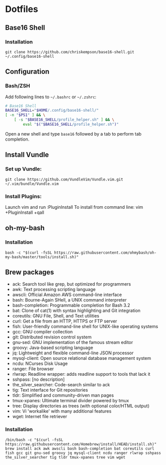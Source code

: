 # Dotfiles

## Base16 Shell
### Installation

```shell
git clone https://github.com/chriskempson/base16-shell.git ~/.config/base16-shell
```
## Configuration
### Bash/ZSH

Add following lines to `~/.bashrc` or `~/.zshrc`:
```bash
# Base16 Shell
BASE16_SHELL="$HOME/.config/base16-shell/"
[ -n "$PS1" ] && \
    [ -s "$BASE16_SHELL/profile_helper.sh" ] && \
        eval "$("$BASE16_SHELL/profile_helper.sh")"
```
Open a new shell and type `base16` followed by a tab to perform tab completion.

## Install Vundle
### Set up Vundle:
```shell
git clone https://github.com/VundleVim/Vundle.vim.git ~/.vim/bundle/Vundle.vim
```
### Install Plugins:
Launch vim and run :PluginInstall
To install from command line: vim +PluginInstall +qall

## oh-my-bash
### Installation
```shell
bash -c "$(curl -fsSL https://raw.githubusercontent.com/ohmybash/oh-my-bash/master/tools/install.sh)"
```

## Brew packages 
- ack: Search tool like grep, but optimized for programmers
- awk: Text processing scripting language
- awscli: Official Amazon AWS command-line interface
- bash: Bourne-Again SHell, a UNIX command interpreter
- bash-completion: Programmable completion for Bash 3.2
- bat: Clone of cat(1) with syntax highlighting and Git integration
- coreutils: GNU File, Shell, and Text utilities
- curl: Get a file from an HTTP, HTTPS or FTP server
- fish: User-friendly command-line shell for UNIX-like operating systems
- gcc: GNU compiler collection
- git: Distributed revision control system
- gnu-sed: GNU implementation of the famous stream editor
- groovy: Java-based scripting language
- jq: Lightweight and flexible command-line JSON processor
- mysql-client: Open source relational database management system
- ncdu: NCurses Disk Usage
- ranger: File browser
- rlwrap: Readline wrapper: adds readline support to tools that lack it
- sshpass: [no description]
- the_silver_searcher: Code-search similar to ack
- tig: Text interface for Git repositories
- tldr: Simplified and community-driven man pages
- tmux-xpanes: Ultimate terminal divider powered by tmux
- tree: Display directories as trees (with optional color/HTML output)
- vim: Vi 'workalike' with many additional features
- wget: Internet file retriever
### Installation
```shell
/bin/bash -c "$(curl -fsSL https://raw.githubusercontent.com/Homebrew/install/HEAD/install.sh)"
brew install ack awk awscli bash bash-completion bat coreutils curl fish gcc git gnu-sed groovy jq mysql-client ncdu ranger rlwrap sshpass the_silver_searcher tig tldr tmux-xpanes tree vim wget
```
